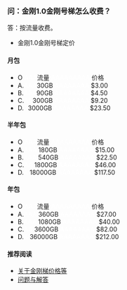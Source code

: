 ### 问：金刚1.0金刚号梯怎么收费？

答：按流量收费。

- 金刚1.0金刚号梯定价




#### 月包
- O <font color="White">AAA</font>流量<font color="White"> AAAAAAAAA </font>价格
- A.<font color="White">AAA</font>30GB<font color="White"> AAAAAAAA </font>$3.00
- B.<font color="White">AAA</font>90GB<font color="White"> AAAAAAAA </font>$4.50
- C.<font color="White">AA</font>300GB<font color="White"> AAAAAAAA </font>$9.20
- D.<font color="White">A</font>3000GB<font color="White"> AAAAAAAA </font>$23.50


#### 半年包
- O <font color="White">AAA</font>流量<font color="White"> AAAAAAAAA </font>价格
- A.<font color="White">AAA</font> 180GB <font color="White"> AAAAAAAA </font>$15.00
- B.<font color="White">AAA</font> 540GB <font color="White"> AAAAAAAA </font>$22.50 
- C.<font color="White">AA</font> 1800GB <font color="White"> AAAAAAAA </font>$46.00
- D.<font color="White">A</font> 18000GB <font color="White"> AAAAAAAA </font>$117.50


#### 年包
- O <font color="White">AAA</font>流量<font color="White"> AAAAAAAAA </font>价格
- A.<font color="White">AAA</font> 360GB <font color="White"> AAAAAAAA </font>$27.00
- B.<font color="White">AAA</font> 1080GB <font color="White"> AAAAAAAA </font>$40.00 
- C.<font color="White">AA</font> 3600GB <font color="White"> AAAAAAAA </font>$82.00
- D.<font color="White">A</font> 36000GB <font color="White"> AAAAAAAA </font>$212.00



#### 推荐阅读
- [关于金刚梯价格等](https://a2zitpro.github.io/web/列表-金刚梯价格)
- [问题与解答](https://a2zitpro.github.io/web/列表-问题与解答)
